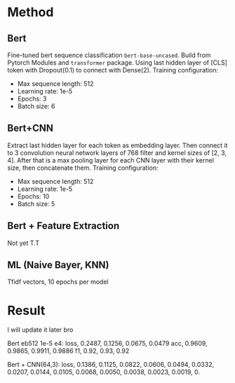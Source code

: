 # Method
## Bert
Fine-tuned bert sequence classification `bert-base-uncased`. Build from Pytorch Modules and `transformer` package. Using last hidden layer of [CLS] token with Dropout(0.1) to connect with Dense(2). Training configuration:
* Max sequence length: 512
* Learning rate: 1e-5
* Epochs: 3
* Batch size: 6

## Bert+CNN
Extract last hidden layer for each token as embedding layer. Then connect it to 3 convolution neural network layers of 768 filter and kernel sizes of [2, 3, 4].  After that is a max pooling layer for each CNN layer with their kernel size, then concatenate them. Training configuration:
* Max sequence length: 512
* Learning rate: 1e-5
* Epochs: 10
* Batch size: 5

## Bert + Feature Extraction
Not yet T.T

## ML (Naive Bayer, KNN)
Tfidf vectors, 10 epochs per model

# Result
I will update it later bro

Bert eb512 1e-5 e4:
loss, 0.2487, 0.1256, 0.0675, 0.0479
acc, 0.9609, 0.9865, 0.9911, 0.9886
f1, 0.92, 0.93, 0.92



Bert + CNN(64,3):
loss, 0.1386, 0.1125, 0.0822, 0.0606, 0.0494, 0.0332, 0.0207, 0.0144, 0.0105, 0.0068, 0.0050, 0.0038, 0.0023, 0.0019, 0.
